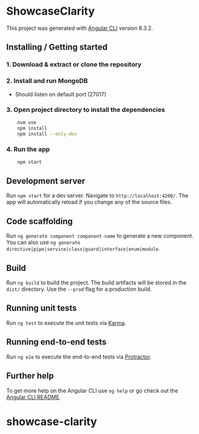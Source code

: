 # ShowcaseClarity

This project was generated with [Angular CLI](https://github.com/angular/angular-cli) version 8.3.2.

## Installing / Getting started

### 1. Download & extract or clone the repository
### 2. Install and run MongoDB
* Should listen on default port (27017)

### 3. Open project directory to install the dependencies

```sh
    nvm use
    npm install
    npm install --only-dev
```

### 4. Run the app

```sh
    npm start
```
## Development server

Run `npm start` for a dev server. Navigate to `http://localhost:4200/`. The app will automatically reload if you change any of the source files.

## Code scaffolding

Run `ng generate component component-name` to generate a new component. You can also use `ng generate directive|pipe|service|class|guard|interface|enum|module`.

## Build

Run `ng build` to build the project. The build artifacts will be stored in the `dist/` directory. Use the `--prod` flag for a production build.

## Running unit tests

Run `ng test` to execute the unit tests via [Karma](https://karma-runner.github.io).

## Running end-to-end tests

Run `ng e2e` to execute the end-to-end tests via [Protractor](http://www.protractortest.org/).

## Further help

To get more help on the Angular CLI use `ng help` or go check out the [Angular CLI README](https://github.com/angular/angular-cli/blob/master/README.md).
# showcase-clarity
